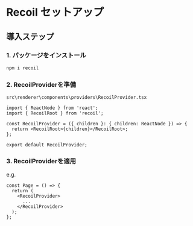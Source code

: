 # Recoil セットアップ


## 導入ステップ

### 1. パッケージをインストール

```bash
npm i recoil
```

### 2. RecoilProviderを準備

`src\renderer\components\providers\RecoilProvider.tsx`

```tsx
import { ReactNode } from 'react';
import { RecoilRoot } from 'recoil';

const RecoilProvider = ({ children }: { children: ReactNode }) => {
  return <RecoilRoot>{children}</RecoilRoot>;
};

export default RecoilProvider;
```

### 3. RecoilProviderを適用

e.g.  

```tsx
const Page = () => {
  return (
    <RecoilProvider>
      ...
    </RecoilProvider>
  );
};
```